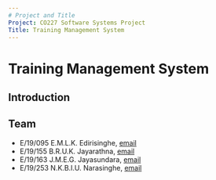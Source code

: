 ```yaml
---
# Project and Title
Project: CO227 Software Systems Project
Title: Training Management System
---
```

# Training Management System

## Introduction

## Team

-  E/19/095 E.M.L.K. Edirisinghe, [email](mailto:e19095@eng.pdn.ac.lk)
-  E/19/155 B.R.U.K. Jayarathna, [email](mailto:e19155@eng.pdn.ac.lk)
-  E/19/163 J.M.E.G. Jayasundara, [email](mailto:e19163@eng.pdn.ac.lk)
-  E/19/253 N.K.B.I.U. Narasinghe, [email](mailto:e19253@eng.pdn.ac.lk)
